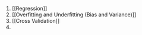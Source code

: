 
1. [[Regression]]
2. [[Overfitting and Underfitting (Bias and Variance)]]
3. [[Cross Validation]]
4. 
